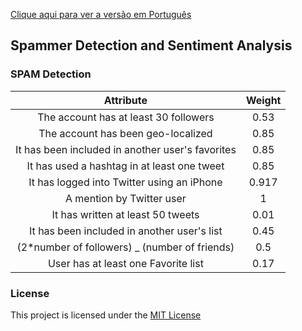 [Clique aqui para ver a versão em Português](README_PT.md)

## Spammer Detection and Sentiment Analysis

### SPAM Detection


| Attribute                                        | Weight |
| :----------------------------------------------: |:------:|
| The account has at least 30 followers            | 0.53   |
| The account has been geo-localized               | 0.85   |
| It has been included in another user's favorites | 0.85   |
| It has used a hashtag in at least one tweet      | 0.85   |
| It has logged into Twitter using an iPhone       | 0.917  |
| A mention by Twitter user                        | 1      |
| It has written at least 50 tweets                | 0.01   |
| It has been included in another user's list      | 0.45   |
| (2*number of followers) _ (number of friends)    | 0.5    |
| User has at least one Favorite list              | 0.17   |

### License

This project is licensed under the [MIT License](LICENSE)